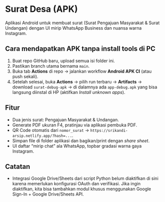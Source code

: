 # Surat Desa (APK)

Aplikasi Android untuk membuat surat (Surat Pengajuan Masyarakat & Surat Undangan) dengan UI mirip WhatsApp Business dan nuansa warna Instagram.

## Cara mendapatkan APK tanpa install tools di PC
1. Buat repo GitHub baru, upload semua isi folder ini.
2. Pastikan branch utama bernama `main`.
3. Buka tab **Actions** di repo -> jalankan workflow **Android APK CI** (atau push sekali).
4. Setelah selesai, buka **Actions** → pilih run terbaru → **Artifacts** → download `surat-debug-apk` → di dalamnya ada `app-debug.apk` yang bisa langsung diinstal di HP (aktifkan *Install unknown apps*).

## Fitur
- Dua jenis surat: Pengajuan Masyarakat & Undangan.
- Generate PDF ukuran F4, pratinjau via aplikasi pembuka PDF.
- QR Code otomatis dari `nomor_surat` → `https://srikandi-arsip.netlify.app/?hash=...`.
- Simpan file di folder aplikasi dan bagikan/print dengan *share sheet*.
- UI daftar “mirip chat” ala WhatsApp, topbar gradasi warna gaya Instagram.

## Catatan
- Integrasi Google Drive/Sheets dari script Python belum diaktifkan di sini karena memerlukan konfigurasi OAuth dan verifikasi. Jika ingin diaktifkan, kita bisa tambahkan modul khusus menggunakan Google Sign-In + Google Drive/Sheets API.
